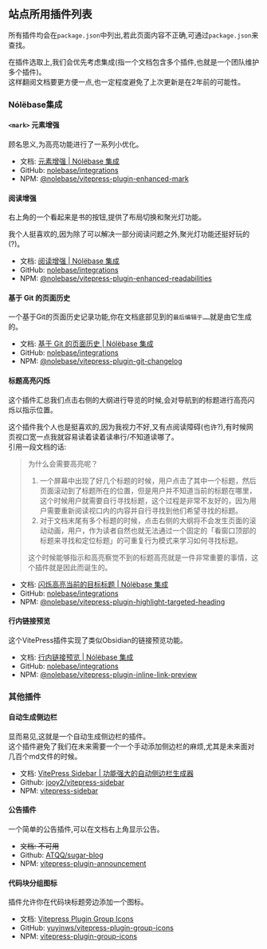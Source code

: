## 站点所用插件列表

所有插件均会在`package.json`中列出,若此页面内容不正确,可通过`package.json`来查找。

在插件选取上,我们会优先考虑集成(指一个文档包含多个插件,也就是一个团队维护多个插件)。\
这样翻阅文档要更方便一点,也一定程度避免了上次更新是在2年前的可能性。

### Nólëbase集成

#### `<mark>` 元素增强

顾名思义,为高亮功能进行了一系列小优化。

- 文档: [元素增强 | Nólëbase 集成](https://nolebase-integrations.ayaka.io/pages/zh-CN/integrations/vitepress-plugin-enhanced-mark/)
- GitHub: [nolebase/integrations](https://github.com/nolebase/integrations)
- NPM: [@nolebase/vitepress-plugin-enhanced-mark](https://www.npmjs.com/package/@nolebase/vitepress-plugin-enhanced-mark)

#### 阅读增强

右上角的一个看起来是书的按钮,提供了布局切换和聚光灯功能。

我个人挺喜欢的,因为除了可以解决一部分阅读问题之外,聚光灯功能还挺好玩的(?)。

- 文档: [阅读增强 | Nólëbase 集成](https://nolebase-integrations.ayaka.io/pages/zh-CN/integrations/vitepress-plugin-enhanced-readabilities/)
- GitHub: [nolebase/integrations](https://github.com/nolebase/integrations)
- NPM: [@nolebase/vitepress-plugin-enhanced-readabilities](https://www.npmjs.com/package/@nolebase/vitepress-plugin-enhanced-readabilities)

#### 基于 Git 的页面历史

一个基于Git的页面历史记录功能,你在文档底部见到的`最后编辑于……`就是由它生成的。

- 文档: [基于 Git 的页面历史 | Nólëbase 集成](https://nolebase-integrations.ayaka.io/pages/zh-CN/integrations/vitepress-plugin-git-changelog/)
- GitHub: [nolebase/integrations](https://github.com/nolebase/integrations)
- NPM: [@nolebase/vitepress-plugin-git-changelog](https://www.npmjs.com/package/@nolebase/vitepress-plugin-git-changelog)

#### 标题高亮闪烁

这个插件汇总我们点击右侧的大纲进行导览的时候,会对导航到的标题进行高亮闪烁以指示位置。

这个插件我个人也是挺喜欢的,因为我视力不好,又有点阅读障碍(也许?),有时候网页视口宽一点我就容易读着读着读串行/不知道读哪了。\
引用一段文档的话:

> 为什么会需要高亮呢？
> 1. 一个屏幕中出现了好几个标题的时候，用户点击了其中一个标题，然后页面滚动到了标题所在的位置，但是用户并不知道当前的标题在哪里，这个时候用户就需要自行寻找标题，这个过程是非常不友好的，因为用户需要重新阅读视口内的内容并自行寻找到他们希望寻找的标题。
> 2. 对于文档末尾有多个标题的时候，点击右侧的大纲将不会发生页面的滚动动画，用户，作为读者自然也就无法通过一个固定的「看窗口顶部的标题来寻找和定位标题」的可重复行为模式来学习如何寻找标题。
>
> 这个时候能够指示和高亮察觉不到的标题高亮就是一件非常重要的事情，这个插件就是因此而诞生的。

- 文档: [闪烁高亮当前的目标标题 | Nólëbase 集成](https://nolebase-integrations.ayaka.io/pages/zh-CN/integrations/vitepress-plugin-highlight-targeted-heading/#%E6%95%88%E6%9E%9C%E6%BC%94%E7%A4%BA)
- GitHub: [nolebase/integrations](https://github.com/nolebase/integrations)
- NPM: [@nolebase/vitepress-plugin-highlight-targeted-heading](https://www.npmjs.com/package/@nolebase/vitepress-plugin-highlight-targeted-heading)

#### 行内链接预览

这个VitePress插件实现了类似Obsidian的链接预览功能。

- 文档: [行内链接预览 | Nólëbase 集成](https://nolebase-integrations.ayaka.io/pages/zh-CN/integrations/vitepress-plugin-inline-link-preview/)
- GitHub: [nolebase/integrations](https://github.com/nolebase/integrations)
- NPM: [@nolebase/vitepress-plugin-inline-link-preview](https://www.npmjs.com/package/@nolebase/vitepress-plugin-inline-link-preview)

### 其他插件

#### 自动生成侧边栏

显而易见,这就是一个自动生成侧边栏的插件。\
这个插件避免了我们在未来需要一个一个手动添加侧边栏的麻烦,尤其是未来面对几百个md文件的时候。

- 文档: [VitePress Sidebar | 功能强大的自动侧边栏生成器](https://vitepress-sidebar.cdget.com/zhHans/)
- Github: [jooy2/vitepress-sidebar](https://github.com/jooy2/vitepress-sidebar)
- NPM: [vitepress-sidebar](https://www.npmjs.com/package/vitepress-sidebar)

#### 公告插件

一个简单的公告插件,可以在文档右上角显示公告。

- ~~文档: 不可用~~
- Github: [ATQQ/sugar-blog](https://github.com/ATQQ/sugar-blog)
- NPM: [vitepress-plugin-announcement](https://www.npmjs.com/package/vitepress-plugin-announcement)

#### 代码块分组图标

插件允许你在代码块标题旁边添加一个图标。

- 文档: [Vitepress Plugin Group Icons](https://vp.yuy1n.io/)
- GitHub: [yuyinws/vitepress-plugin-group-icons](https://github.com/yuyinws/vitepress-plugin-group-icons)
- NPM: [vitepress-plugin-group-icons](https://www.npmjs.com/package/vitepress-plugin-group-icons)